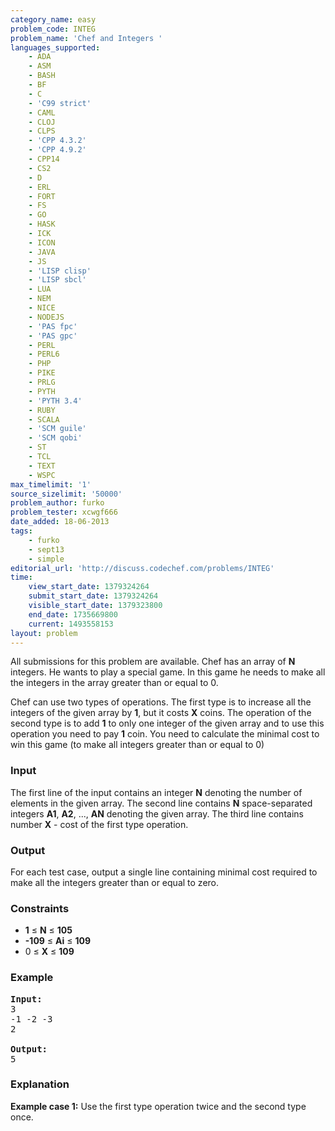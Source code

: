 ```yaml
---
category_name: easy
problem_code: INTEG
problem_name: 'Chef and Integers '
languages_supported:
    - ADA
    - ASM
    - BASH
    - BF
    - C
    - 'C99 strict'
    - CAML
    - CLOJ
    - CLPS
    - 'CPP 4.3.2'
    - 'CPP 4.9.2'
    - CPP14
    - CS2
    - D
    - ERL
    - FORT
    - FS
    - GO
    - HASK
    - ICK
    - ICON
    - JAVA
    - JS
    - 'LISP clisp'
    - 'LISP sbcl'
    - LUA
    - NEM
    - NICE
    - NODEJS
    - 'PAS fpc'
    - 'PAS gpc'
    - PERL
    - PERL6
    - PHP
    - PIKE
    - PRLG
    - PYTH
    - 'PYTH 3.4'
    - RUBY
    - SCALA
    - 'SCM guile'
    - 'SCM qobi'
    - ST
    - TCL
    - TEXT
    - WSPC
max_timelimit: '1'
source_sizelimit: '50000'
problem_author: furko
problem_tester: xcwgf666
date_added: 18-06-2013
tags:
    - furko
    - sept13
    - simple
editorial_url: 'http://discuss.codechef.com/problems/INTEG'
time:
    view_start_date: 1379324264
    submit_start_date: 1379324264
    visible_start_date: 1379323800
    end_date: 1735669800
    current: 1493558153
layout: problem
---
```

All submissions for this problem are available. Chef has an array of **N** integers. He wants to play a special game. In this game he needs to make all the integers in the array greater than or equal to 0.

Chef can use two types of operations. The first type is to increase all the integers of the given array by **1**, but it costs **X** coins. The operation of the second type is to add **1** to only one integer of the given array and to use this operation you need to pay **1** coin. You need to calculate the minimal cost to win this game (to make all integers greater than or equal to 0)

### Input

The first line of the input contains an integer **N** denoting the number of elements in the given array. The second line contains **N** space-separated integers **A1**, **A2**, ..., **AN** denoting the given array. The third line contains number **X** - cost of the first type operation.

### Output

For each test case, output a single line containing minimal cost required to make all the integers greater than or equal to zero.

### Constraints

- **1** ≤ **N** ≤ **105**
- **-109** ≤ **Ai** ≤  **109**
- 0 ≤ **X**  ≤ **109**

### Example

<pre><b>Input:</b>
3
-1 -2 -3
2

<b>Output:</b>
5
</pre>
### Explanation

**Example case 1:** Use the first type operation twice and the second type once.
